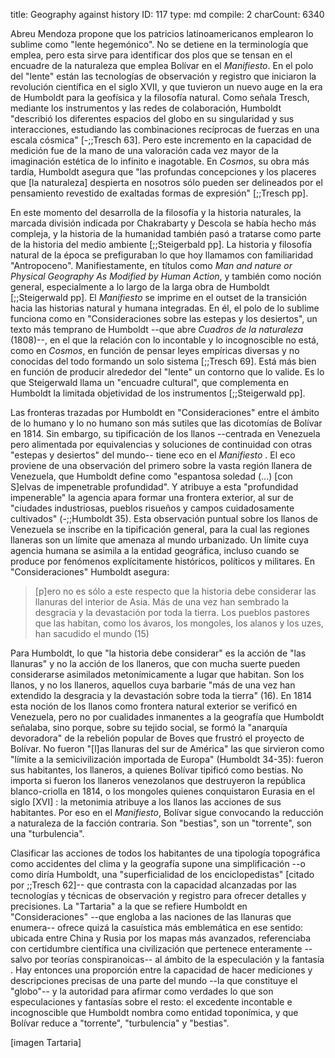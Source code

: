 title:          Geography against history
ID:             117
type:           md
compile:        2
charCount:      6340


Abreu Mendoza propone que los patricios latinoamericanos emplearon lo sublime como "lente hegemónico". No se detiene en la terminología que emplea, pero esta sirve para identificar dos plos que se tensan en el encuadre de la naturaleza que emplea Bolívar en el *Manifiesto*. En el polo del "lente" están las tecnologías de observación y registro que iniciaron la revolución científica en el siglo XVII, y que tuvieron un nuevo auge en la era de Humboldt para la geofísica y la filosofía natural. Como señala Tresch, mediante los instrumentos y las redes de colaboración, Humboldt "describió los diferentes espacios del globo en su singularidad  y sus interacciones, estudiando las combinaciones recíprocas de fuerzas en una escala cósmica" [-;;Tresch 63]. Pero este incremento en la capacidad de medición fue de la mano de una valoración cada vez mayor de la imaginación estética de lo infinito e inagotable. En *Cosmos*, su obra más tardía, Humboldt  asegura que "las profundas concepciones y los placeres que [la naturaleza] despierta en nosotros sólo pueden ser delineados por el pensamiento revestido de exaltadas formas de expresión" [;;Tresch pp]. 

En este momento del desarrolla de la filosofía y la historia naturales, la marcada división indicada por Chakrabarty y Descola se había hecho más compleja, y la historia de la humanidad también pasó a tratarse como parte de la historia del medio ambiente [;;Steigerbald pp]. La historia y filosofía natural de la época se prefiguraban lo que hoy llamamos con familiaridad "Antropoceno". Manifiestamente, en títulos como *Man and nature or Physical Geography As Modified by Human Action*, y también como noción general, especialmente a lo largo de la larga obra de Humboldt [;;Steigerwald pp].  El *Manifiesto* se imprime en el outset de la transición hacia las historias natural y humana integradas. En él, el polo de lo sublime funciona como en "Consideraciones sobre las estepas y los desiertos", un texto más temprano de Humboldt --que abre *Cuadros de la naturaleza* (1808)--, en el que la relación con lo incontable y lo incognoscible no está, como en *Cosmos*, en función de pensar leyes empíricas diversas y no conocidas del todo formando un solo sistema [;;Tresch 69]. Está más bien en función de producir alrededor del "lente" un contorno que lo valide. Es lo que  Steigerwald llama un "encuadre cultural", que complementa en Humboldt la limitada objetividad de los instrumentos [;;Steigerwald pp]. 

Las fronteras trazadas por Humboldt en "Consideraciones" entre el ámbito de lo humano y lo no humano son más sutiles que las dicotomías de Bolívar en 1814. Sin embargo, su tipificación de los llanos --centrada en Venezuela pero alimentada por equivalencias y soluciones de continuidad con otras "estepas y desiertos" del mundo-- tiene eco en el *Manifiesto* . El eco proviene de una observación del primero sobre la vasta región llanera de Venezuela, que Humboldt define como "espantosa soledad (...) [con S]elvas de impenetrable profundidad".  Y atribuye a esta "profundidad impenerable" la agencia apara formar una frontera exterior, al sur de  "ciudades industriosas, pueblos risueños y campos cuidadosamente cultivados" (-;;Humboldt 35). Esta observación puntual sobre los llanos de Venezuela se inscribe en la tipificación general, para la cual las regiones llaneras son un límite que amenaza al mundo urbanizado. Un límite cuya agencia humana se asimila a la entidad geográfica, incluso cuando se produce por fenómenos explícitamente históricos, políticos y militares. En "Consideraciones" Humboldt asegura: 
 
>[p]ero no es sólo a este respecto que la historia debe considerar las llanuras del interior de Asia. Más de una vez han sembrado la desgracia y la devastación por toda la tierra. Los pueblos pastores que las habitan, como los ávaros, los mongoles, los alanos y los uzes, han sacudido el mundo (15)

Para Humboldt, lo que "la historia debe considerar" es la acción de "las llanuras" y no la acción de los llaneros, que con mucha suerte pueden considerarse asimilados metonímicamente a lugar que habitan. Son los llanos, y no los llaneros, aquellos cuya barbarie "más de una vez han extendido la desgracia y la devastación sobre toda la tierra" (16). En 1814 esta noción de los llanos como frontera natural exterior se verificó en Venezuela, pero no por cualidades inmanentes a la geografía que Humboldt señalaba, sino porque, sobre su tejido social, se formó la "anarquía devoradora" de la rebelión popular de Boves que frustró el proyecto de Bolívar. No fueron "[l]as llanuras del sur de América" las que sirvieron como "límite a la semicivilización importada de Europa" (Humboldt 34-35): fueron sus habitantes, los llaneros, a quienes Bolívar tipificó como bestias.  No importa si fueron los llaneros venezolanos que destruyeron la república blanco-criolla en 1814, o los mongoles quienes conquistaron Eurasia en el siglo [XVI] : la metonimia  atribuye a los llanos las acciones de sus habitantes. Por eso en el *Manifiesto*, Bolívar sigue convocando la reducción a naturaleza de la facción contraria. Son "bestias", son un "torrente", son una "turbulencia".

Clasificar las acciones de todos los habitantes de una tipología topográfica como accidentes del clima y la geografía supone una simplificación --o como diría Humboldt, una "superficialidad de los enciclopedistas" [citado por ;;Tresch 62]-- que contrasta con la capacidad alcanzadas por las tecnologías y técnicas de observación y registro para ofrecer detalles y precisiones. La "Tartaria" a la que se refiere Humboldt en "Consideraciones" --que engloba a las naciones de las llanuras que enumera-- ofrece quizá la casuística más emblemática en ese sentido: ubicada entre China y Rusia por los mapas más avanzados, referenciaba con certidumbre científica una civilización que pertenece enteramente --salvo por teorías conspiranoicas-- al ámbito de la especulación y la fantasía <!--referencia-->. Hay entonces una proporción entre la capacidad de hacer mediciones y descripciones precisas de una parte del mundo --la que constituye el "globo"-- y la autoridad para afirmar como verdades lo que son especulaciones y fantasías sobre el resto: el excedente incontable e incognoscible que Humboldt nombra como entidad toponímica, y que Bolívar reduce a "torrente", "turbulencia" y "bestias".

[imagen Tartaria]